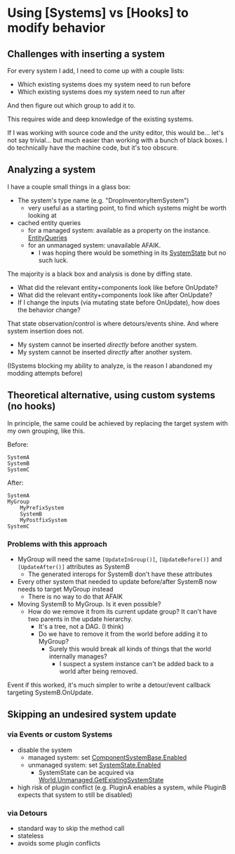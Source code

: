 # Using [Systems] vs [Hooks] to modify behavior

## Challenges with inserting a system
For every system I add, I need to come up with a couple lists:
- Which existing systems does my system need to run before
- Which existing systems does my system need to run after

And then figure out which group to add it to.

This requires wide and deep knowledge of the existing systems.

If I was working with source code and the unity editor, this would be... let's not say trivial... but much easier than working with a bunch of black boxes. I do technically have the machine code, but it's too obscure.

## Analyzing a system
I have a couple small things in a glass box:
- The system's type name (e.g. "DropInventoryItemSystem")
  - very useful as a starting point, to find which systems might be worth looking at
- cached entity queries
  - for a managed system: available as a property on the instance. [EntityQueries](https://docs.unity3d.com/Packages/com.unity.entities@1.3/api/Unity.Entities.ComponentSystemBase.EntityQueries.html)
  - for an unmanaged system: unavailable AFAIK.
    - I was hoping there would be something in its [SystemState](https://docs.unity3d.com/Packages/com.unity.entities@1.3/api/Unity.Entities.SystemState.html) but no such luck.

The majority is a black box and analysis is done by diffing state.
- What did the relevant entity+components look like before OnUpdate?
- What did the relevant entity+components look like after OnUpdate?
- If I change the inputs (via mutating state before OnUpdate), how does the behavior change?

That state observation/control is where detours/events shine. And where system insertion does not.
- My system cannot be inserted *directly* before another system.
- My system cannot be inserted *directly* after another system.

(ISystems blocking my ability to analyze, is the reason I abandoned my modding attempts before)


## Theoretical alternative, using custom systems (no hooks)

In principle, the same could be achieved by replacing the target system with my own grouping, like this.

Before:
```
SystemA
SystemB
SystemC
```
After:
```
SystemA
MyGroup
    MyPrefixSystem
    SystemB
    MyPostfixSystem
SystemC
```

### Problems with this approach
- MyGroup will need the same `[UpdateInGroup()]`, `[UpdateBefore()]` and `[UpdateAfter()]` attributes as SystemB
  - The generated interops for SystemB don't have these attributes
- Every other system that needed to update before/after SystemB now needs to target MyGroup instead
  - There is no way to do that AFAIK
- Moving SystemB to MyGroup. Is it even possible?
  - How do we remove it from its current update group? It can't have two parents in the update hierarchy.
    - It's a tree, not a DAG. (I think)
    - Do we have to remove it from the world before adding it to MyGroup?
      - Surely this would break all kinds of things that the world internally manages?
        - I suspect a system instance can't be added back to a world after being removed.

Event if this worked, it's much simpler to write a detour/event callback targeting SystemB.OnUpdate.


## Skipping an undesired system update

### via Events or custom Systems
- disable the system
  - managed system: set [ComponentSystemBase.Enabled](https://docs.unity3d.com/Packages/com.unity.entities@1.3/api/Unity.Entities.ComponentSystemBase.Enabled.html)
  - unmanaged system: set [SystemState.Enabled](https://docs.unity3d.com/Packages/com.unity.entities@1.3/api/Unity.Entities.SystemState.Enabled.html)
    - SystemState can be acquired via [World.Unmanaged.GetExistingSystemState](https://docs.unity3d.com/Packages/com.unity.entities@1.3/api/Unity.Entities.WorldUnmanaged.GetExistingSystemState.html)
- high risk of plugin conflict (e.g. PluginA enables a system, while PluginB expects that system to still be disabled)

### via Detours
- standard way to skip the method call
- stateless
- avoids some plugin conflicts
